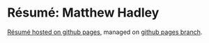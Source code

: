 # Résumé: Matthew Hadley

[Résumé hosted on github pages](http://diffsky.github.com/resume/), managed on [github pages branch](https://github.com/diffsky/resume/tree/gh-pages).

